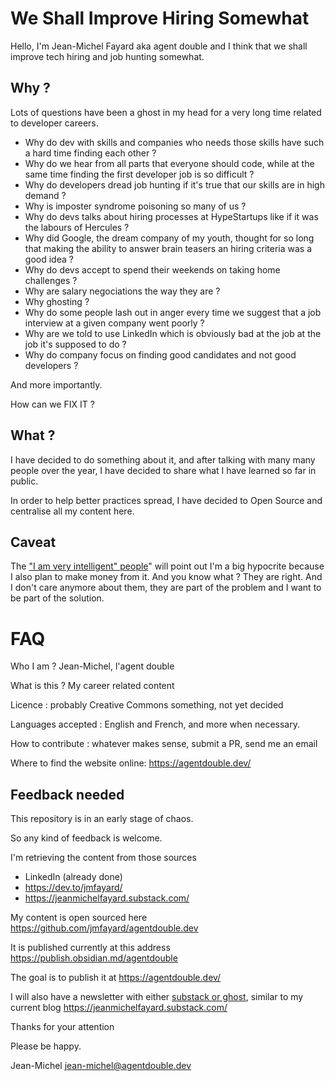 # We Shall Improve Hiring Somewhat

Hello, I'm Jean-Michel Fayard aka agent double and I think that we shall improve tech hiring and job hunting somewhat.

## Why ?

Lots of questions have been a ghost in my head for a very long time related to developer careers. 

- Why do dev with skills and companies who needs those skills have such a hard time finding each other ?
- Why do we hear from all parts that everyone should code, while at the same time finding the first developer job is so difficult ?
- Why do developers dread job hunting if it's true that our skills are in high demand ?
- Why is imposter syndrome poisoning so many of us ?
- Why do devs talks about hiring processes at HypeStartups like if it was the labours of Hercules ?
- Why did Google, the dream company of my youth, thought for so long that making the ability to answer brain teasers an hiring criteria was a good idea ?
- Why do devs accept to spend their weekends on taking home challenges ?
- Why are salary negociations the way they are ?
- Why ghosting ?
- Why do some people lash out in anger every time we suggest that a job interview at a given company went poorly ?
- Why are we told to use LinkedIn which is obviously bad at the job at the job it's supposed to do ?
- Why do company focus on finding good candidates and not good developers ?

And more importantly. 

How can we FIX IT ?

## What  ?

I have decided to do something about it, and after talking with many many people over the year, I have decided to share what I have learned so far in public.


In order to help better practices spread, I have decided to Open Source and centralise all my content here.

## Caveat

The ["I am very intelligent" people](https://knowyourmeme.com/memes/we-should-improve-society-somewhat)" will point out I'm a big hypocrite because I also plan to make money from it. And you know what ? They are right. And I don't care anymore about them, they are part of the problem and I want to be part of the solution.

# FAQ

Who I am ? Jean-Michel, l'agent double

What is this ? My career related content

Licence : probably Creative Commons something, not yet decided

Languages accepted : English and French, and more when necessary.

How to contribute : whatever makes sense, submit a PR, send me an email

Where to find the website online: https://agentdouble.dev/

## Feedback needed

This repository is in an early stage of chaos.

So any kind of feedback is welcome.

I'm retrieving the content from those sources
- LinkedIn (already done)
- https://dev.to/jmfayard/ 
- https://jeanmichelfayard.substack.com/

My content is open sourced here
https://github.com/jmfayard/agentdouble.dev

It is published currently at this address
https://publish.obsidian.md/agentdouble

The goal is to publish it at https://agentdouble.dev/

I will also have a newsletter with either [substack or ghost](https://ghost.org/vs/substack/), similar to my current blog
https://jeanmichelfayard.substack.com/

Thanks for your attention

Please be happy.

Jean-Michel
jean-michel@agentdouble.dev



